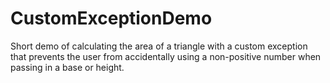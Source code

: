 # CustomExceptionDemo
Short demo of calculating the area of a triangle with a custom exception that prevents the user from accidentally using a non-positive number when passing in a base or height. 
